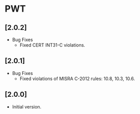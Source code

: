 # PWT

## [2.0.2]

- Bug Fixes
  - Fixed CERT INT31-C violations.

## [2.0.1]

- Bug Fixes
  - Fixed violations of MISRA C-2012 rules: 10.8, 10.3, 10.6.

## [2.0.0]

- Initial version.
